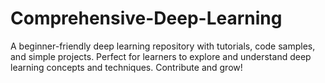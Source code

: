 # Comprehensive-Deep-Learning
A beginner-friendly deep learning repository with tutorials, code samples, and simple projects. Perfect for learners to explore and understand deep learning concepts and techniques. Contribute and grow!
